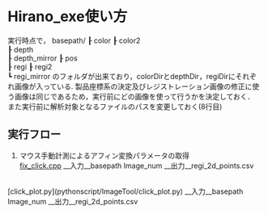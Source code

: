 # Hirano_exe使い方
実行時点で，
basepath/
┠  color
┠  color2  
┠  depth  
┠  depth_mirror
┠  pos  
┠  regi
┠  regi2    
┗  regi_mirror
のフォルダが出来ており，colorDirとdepthDir，regiDirにそれぞれ画像が入っている.
製品座標系の決定及びレジストレーション画像の修正に使う画像は同じであるため，実行前にどの画像を使って行うかを決定しておく．
また実行前に解析対象となるファイルのパスを変更しておく(8行目)
## 実行フロー

1. マウス手動計測によるアフィン変換パラメータの取得  
[fix_click.cpp](C++script/fix_click.cpp)
__入力__basepath Image_num
__出力__regi_2d_points.csv
<br>
[click_plot.py](pythonscript/ImageTool/click_plot.py)
__入力__basepath Image_num
__出力__regi_2d_points.csv
